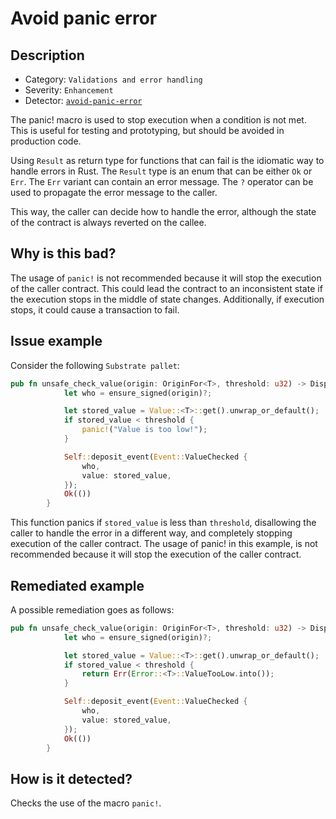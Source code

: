 # Avoid panic error

## Description

- Category: `Validations and error handling`
- Severity: `Enhancement`
- Detector: [`avoid-panic-error`](https://github.com/CoinFabrik/scout-audit/blob/main/detectors/substrate-pallets/avoid-panic-error/src/lib.rs)

The panic! macro is used to stop execution when a condition is not met. This is useful for testing and prototyping, but should be avoided in production code.

Using `Result` as return type for functions that can fail is the idiomatic way to handle errors in Rust. The `Result` type is an enum that can be either `Ok` or `Err`. The `Err` variant can contain an error message. The `?` operator can be used to propagate the error message to the caller.

This way, the caller can decide how to handle the error, although the state of the contract is always reverted on the callee.

## Why is this bad?

The usage of `panic!` is not recommended because it will stop the execution of the caller contract. This could lead the contract to an inconsistent state if the execution stops in the middle of state changes. Additionally, if execution stops, it could cause a transaction to fail.

## Issue example

Consider the following `Substrate pallet`:

```rust
pub fn unsafe_check_value(origin: OriginFor<T>, threshold: u32) -> DispatchResult {
            let who = ensure_signed(origin)?;

            let stored_value = Value::<T>::get().unwrap_or_default();
            if stored_value < threshold {
                panic!("Value is too low!");
            }

            Self::deposit_event(Event::ValueChecked {
                who,
                value: stored_value,
            });
            Ok(())
        }
```

This function panics if `stored_value` is less than `threshold`, disallowing the caller to handle the error in a different way, and completely stopping execution of the caller contract.
The usage of panic! in this example, is not recommended because it will stop the execution of the caller contract.

## Remediated example

A possible remediation goes as follows:

```rust
pub fn unsafe_check_value(origin: OriginFor<T>, threshold: u32) -> DispatchResult {
            let who = ensure_signed(origin)?;

            let stored_value = Value::<T>::get().unwrap_or_default();
            if stored_value < threshold {
                return Err(Error::<T>::ValueTooLow.into());
            }

            Self::deposit_event(Event::ValueChecked {
                who,
                value: stored_value,
            });
            Ok(())
        }
```

## How is it detected?

Checks the use of the macro `panic!`.
